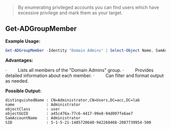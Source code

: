 >By enumerating privileged accounts you can find users which have excessive privilege and mark them as your target. 
## Get-ADGroupMember

**Example Usage:**

``` Powershell
Get-ADGroupMember -Identity "Domain Admins" | Select-Object Name, SamAccountName
```


**Advantages:**

·         Lists all members of the "Domain Admins" group.
·         Provides detailed information about each member.
·         Can filter and format output as needed.


**Possible Output:**

``` Output
distinguishedName : CN=Administrator,CN=Users,DC=acc,DC=lab
name              : Administrator
objectClass       : user
objectGUID        : a45c476a-77c6-4417-99e8-94d097fe6ae7
SamAccountName    : Administrator
SID               : S-1-5-21-1485720640-942268468-2087739954-500
```
